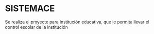 # SISTEMACE
Se realiza el proyecto para institución educativa, que le permita llevar el control escolar de la institución
